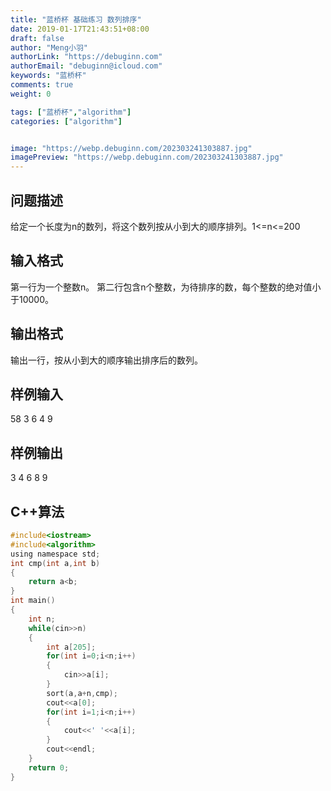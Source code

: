 ```yaml
---
title: "蓝桥杯 基础练习 数列排序"
date: 2019-01-17T21:43:51+08:00
draft: false
author: "Meng小羽"
authorLink: "https://debuginn.com"
authorEmail: "debuginn@icloud.com"
keywords: "蓝桥杯"
comments: true
weight: 0

tags: ["蓝桥杯","algorithm"]
categories: ["algorithm"]


image: "https://webp.debuginn.com/202303241303887.jpg"
imagePreview: "https://webp.debuginn.com/202303241303887.jpg"
---
```


## 问题描述　　

给定一个长度为n的数列，将这个数列按从小到大的顺序排列。1<=n<=200

## 输入格式　　

第一行为一个整数n。
第二行包含n个整数，为待排序的数，每个整数的绝对值小于10000。

## 输出格式　　

输出一行，按从小到大的顺序输出排序后的数列。

## 样例输入

58 3 6 4 9

## 样例输出

3 4 6 8 9

## C++算法

```c
#include<iostream>
#include<algorithm>
using namespace std;
int cmp(int a,int b)
{
    return a<b;
}
int main()
{
    int n;
    while(cin>>n)
    {
        int a[205];
        for(int i=0;i<n;i++)
        {
            cin>>a[i];
        }
        sort(a,a+n,cmp);
        cout<<a[0];
        for(int i=1;i<n;i++)
        {
            cout<<' '<<a[i];
        }
        cout<<endl;
    }
    return 0;
}
```